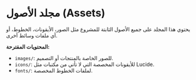 # مجلد الأصول (Assets)

يحتوي هذا المجلد على جميع الأصول الثابتة للمشروع مثل الصور، الأيقونات، الخطوط، أو أي ملفات وسائط أخرى.

**المحتويات المقترحة:**
- `images/`: للصور الخاصة بالمنتجات أو التصميم.
- `icons/`: للأيقونات المخصصة التي لا تأتي من مكتبات مثل Lucide.
- `fonts/`: لملفات الخطوط المخصصة.
